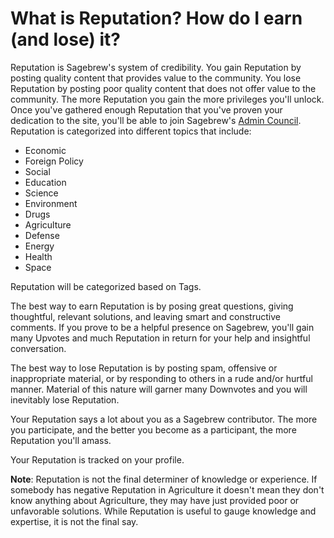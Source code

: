 # What is Reputation? How do I earn (and lose) it? #
Reputation is Sagebrew's system of credibility. You gain Reputation by posting 
quality content that provides value to the community. You lose Reputation by 
posting poor quality content that does not offer value to the community. The 
more Reputation you gain the more privileges you'll unlock. Once you've gathered 
enough Reputation that you've proven your dedication to the site, you'll 
be able to join Sagebrew's [Admin Council][1]. Reputation is categorized into 
different topics that include:

- Economic
- Foreign Policy
- Social
- Education 
- Science
- Environment
- Drugs
- Agriculture
- Defense
- Energy
- Health
- Space
 
Reputation will be categorized based on Tags.  

The best way to earn Reputation is by posing great questions, giving 
thoughtful, relevant solutions, and leaving smart and constructive comments. 
If you prove to be a helpful presence on Sagebrew, you'll gain many Upvotes 
and much Reputation in return for your help and insightful conversation. 

The best way to lose Reputation is by posting spam, offensive or 
inappropriate material, or by responding to others in a rude and/or 
hurtful manner. Material of this nature will garner many Downvotes and you will
inevitably lose Reputation. 

Your Reputation says a lot about you as a Sagebrew contributor. The more you 
participate, and the better you become as a participant, the more Reputation 
you'll amass. 

Your Reputation is tracked on your profile. 

**Note**: Reputation is not the final determiner of knowledge or 
experience. If somebody has negative Reputation in Agriculture it doesn't 
mean they don't know anything about Agriculture, they may have just provided 
poor or unfavorable solutions. While Reputation is useful to gauge knowledge 
and expertise, it is not the final say.

[1]: /help/reputation/admin_council/